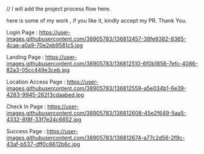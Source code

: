 // I will add the project process flow here.

here is some of my work , if you like it, kindly accept my PR.
Thank You.

Login Page : https://user-images.githubusercontent.com/38905783/136812457-38fe9382-8365-4cae-a0a9-70e2eb9581c5.jpg

Landing Page : https://user-images.githubusercontent.com/38905783/136812510-6f0b1856-7efc-4086-82a3-05cc449e3ceb.jpg

Location Access Page : https://user-images.githubusercontent.com/38905783/136812559-a5e034b1-6e39-4283-9945-262f3cdaabed.jpg

Check In Page : https://user-images.githubusercontent.com/38905783/136812608-45e2f649-5aa5-4332-8f8f-33f7e24c6652.jpg

Success Page : https://user-images.githubusercontent.com/38905783/136812674-a77c2d56-2f9c-43af-b537-dff0c6612b6c.jpg
